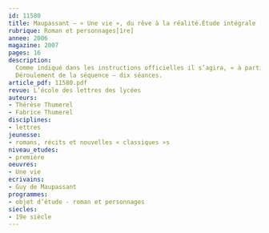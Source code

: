 ```yaml
---
id: 11580
title: Maupassant – « Une vie », du rêve à la réalité.Étude intégrale (séquence)
rubrique: Roman et personnages[1re]
annee: 2006
magazine: 2007
pages: 16
description: 
  Comme indiqué dans les instructions officielles il s’agira, « à partir des questions que soulève l’étude des personnages, d’aborder le roman comme une forme littéraire privilégiée de représentation de l’homme et du monde » et de situer l’œuvre dans son contexte socioculturel.
  Déroulement de la séquence – dix séances.
article_pdf: 11580.pdf
revue: L’école des lettres des lycées
auteurs:
- Thérèse Thumerel
- Fabrice Thumerel
disciplines:
- lettres
jeunesse:
- romans, récits et nouvelles « classiques »s
niveau_etudes:
- première
oeuvres:
- Une vie
ecrivains:
- Guy de Maupassant
programmes:
- objet d’étude - roman et personnages
siecles:
- 19e siècle
---
```

